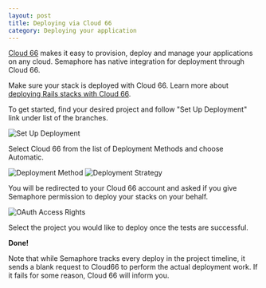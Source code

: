 ```yaml
---
layout: post
title: Deploying via Cloud 66
category: Deploying your application
---
```


[Cloud 66](https://www.cloud66.com) makes it easy to provision, deploy and
manage your applications on any cloud. Semaphore has native
integration for deployment through Cloud 66.

Make sure your stack is deployed with Cloud 66. Learn more about [deploying
Rails stacks with Cloud 66](https://www.cloud66.com/rails).

To get started, find your desired project and follow "Set Up Deployment" link
under list of the branches.

<img src="/docs/assets/img/cloud66-integration/set-up-deployment.png" alt="Set Up Deployment" class="img-responsive img-bordered">

Select Cloud 66 from the list of Deployment Methods and choose Automatic.

<img src="/docs/assets/img/deployment-method.png" alt="Deployment Method" class="img-responsive img-bordered">

<img src="/docs/assets/img/cloud66-integration/deployment-strategy.png" alt="Deployment Strategy" class="img-responsive img-bordered">

You will be redirected to your Cloud 66 account and asked if you give Semaphore
permission to deploy your stacks on your behalf.

<img src="/docs/assets/img/cloud66-integration/oauth_access_rights.png" alt="OAuth Access Rights" class="img-responsive img-bordered">

Select the project you would like to deploy once the tests are successful.

__Done!__

Note that while Semaphore tracks every deploy in the project timeline, it sends
a blank request to Cloud66 to perform the actual deployment work. If it fails
for some reason, Cloud 66 will inform you.
